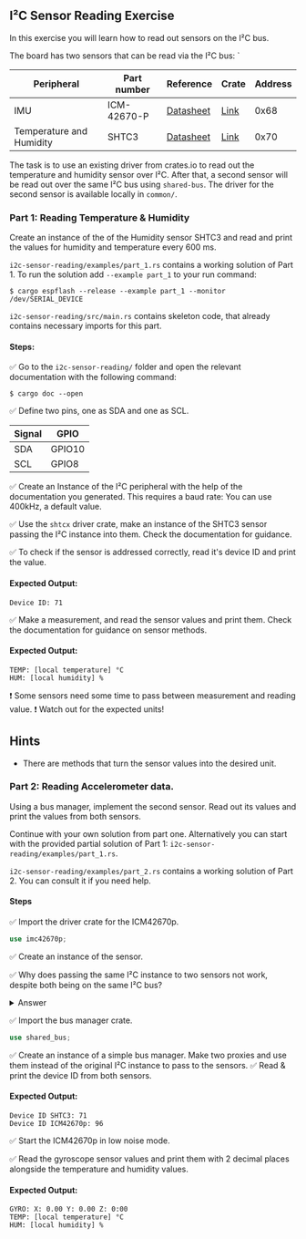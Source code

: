 ## I²C Sensor Reading Exercise 

In this exercise you will learn how to read out sensors on the I²C bus. 
 
 
The board has two sensors that can be read via the I²C bus: `


| Peripheral                | Part number  | Reference                                                                   | Crate | Address |
|---------------------------|--------------|-----------------------------------------------------------------------------|-------|---------|
| IMU                       | ICM-42670-P  | [Datasheet](https://invensense.tdk.com/download-pdf/icm-42670-p-datasheet/) | [Link](https://crates.io/crates/icm42670)   | 0x68 |
| Temperature and Humidity  | SHTC3        | [Datasheet](https://www.sensirion.com/en/environmental-sensors/humidity-sensors/digital-humidity-sensor-shtc3-our-new-standard-for-consumer-electronics/)            | [Link](https://crates.io/crates/shtcx)       | 0x70 |


 The task is to use an existing driver from crates.io to read out the temperature and humidity sensor over I²C. After that, a second sensor will be read out over the same I²C bus using `shared-bus`. The driver for the second sensor is available locally in `common/`.

### Part 1: Reading Temperature & Humidity

Create an instance of the of the Humidity sensor SHTC3 and read and print the values for humidity and temperature every 600 ms.



`i2c-sensor-reading/examples/part_1.rs` contains a working solution of Part 1. To run the solution add `--example part_1` to your run command:

```console
$ cargo espflash --release --example part_1 --monitor /dev/SERIAL_DEVICE
```

`i2c-sensor-reading/src/main.rs` contains skeleton code, that already contains necessary imports for this part. 

#### Steps:

✅ Go to the `i2c-sensor-reading/` folder and open the relevant documentation with the following command:
  
```
$ cargo doc --open
```
 
✅ Define two pins, one as SDA and one as SCL. 

| Signal     | GPIO        |
|------------|-------------|
| SDA        | GPIO10      |
| SCL        | GPIO8       |

✅ Create an Instance of the I²C peripheral with the help of the documentation you generated. This requires a baud rate: You can use 400kHz, a default value.

✅ Use the `shtcx` driver crate, make an instance of the SHTC3 sensor passing the I²C instance into them. Check the documentation for guidance. 

✅ To check if the sensor is addressed correctly, read it's device ID and print the value.

#### Expected Output:
```
Device ID: 71
```

✅ Make a measurement, and read the sensor values and print them. Check the documentation for guidance on sensor methods. 

#### Expected Output:

```
TEMP: [local temperature] °C
HUM: [local humidity] %
```

❗ Some sensors need some time to pass between measurement and reading value. 
❗ Watch out for the expected units!





## Hints

* There are methods that turn the sensor values into the desired unit. 

### Part 2: Reading Accelerometer data. 

Using a bus manager, implement the second sensor. Read out its values and print the values from both sensors. 


Continue with your own solution from part one. Alternatively you can start with the provided partial solution of Part 1: `i2c-sensor-reading/examples/part_1.rs`.

`i2c-sensor-reading/examples/part_2.rs` contains a working solution of Part 2. You can consult it if you need help. 


#### Steps

✅ Import the driver crate for the ICM42670p.  

```rust
use imc42670p;
```

✅ Create an instance of the sensor.  




✅ Why does passing the same I²C instance to two sensors not work, despite both being on the same I²C bus?

<details>
  <summary>Answer</summary>
  
This is an ownership issue. Every place in memory needs to be owned by something. If we pass the I²C bus to the SHTC3, the sensor owns the I²C bus. It can't be owned by another sensor. Borrowing is also not possible, because the I²C bus needs to be mutable. Both sensors need to be able to change it. We solve this problem by introducing a bus manager, that creates a number of proxies of the I²C bus. These proxies can than be owned by the respective sensors. 
</details>

✅ Import the bus manager crate. 

```rust
use shared_bus;
```

✅ Create an instance of a simple bus manager. Make two proxies and use them instead of the original I²C instance to pass to the sensors. 
✅ Read & print the device ID from both sensors. 

#### Expected Output:
```
Device ID SHTC3: 71
Device ID ICM42670p: 96
```


✅ Start the ICM42670p in low noise mode. 


✅ Read the gyroscope sensor values and print them with 2 decimal places alongside the temperature and humidity values. 

#### Expected Output:

```
GYRO: X: 0.00 Y: 0.00 Z: 0:00
TEMP: [local temperature] °C
HUM: [local humidity] %
```
